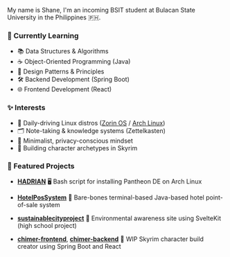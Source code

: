 My name is Shane, I'm an incoming BSIT student at Bulacan State University in the Philippines 🇵🇭.

### 📘 Currently Learning
- 📚 Data Structures & Algorithms  
- ☕ Object-Oriented Programming (Java)  
- 🧠 Design Patterns & Principles  
- 🛠️ Backend Development (Spring Boot)  
- 🌐 Frontend Development (React)

### ✨ Interests
- 🐧 Daily-driving Linux distros ([Zorin OS](https://zorin.com/os/) / [Arch Linux](https://archlinux.org/))  
- 🗂️ Note-taking & knowledge systems (Zettelkasten)  
- 🧳 Minimalist, privacy-conscious mindset  
- 🧙 Building character archetypes in Skyrim

### 📌 Featured Projects

- [**HADRIAN**](https://github.com/shnflrsc/HADRIAN)  🖥️ Bash script for installing Pantheon DE on Arch Linux

- [**HotelPosSystem**](https://github.com/shnflrsc/HotelPosSystem) 🏨 Bare-bones terminal-based Java-based hotel point-of-sale system

- [**sustainablecityproject**](https://github.com/shnflrsc/sustainablecityproject) 🌱 Environmental awareness site using SvelteKit (high school project)
- [**chimer-frontend**](https://github.com/shnflrsc/chimer-frontend), [**chimer-backend**](https://github.com/shnflrsc/chimer-backend) 🐲 WIP Skyrim character build creator using Spring Boot and React
